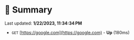 # 📖 Summary
Last updated: **1/22/2023, 11:34:34 PM**

- `GET` [https://google.com](https://google.com) - **Up** (180ms)
